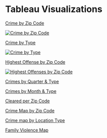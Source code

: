 # Tableau Visualizations

[Crime by Zip Code](https://public.tableau.com/app/profile/charla.garcia/viz/CrimebyZipCode_16486858518550/CrimebyZipCode)
<div class='tableauPlaceholder' id='viz1648774099842' style='position: relative'><noscript><a href='#'><img alt='Crime by Zip Code ' src='https:&#47;&#47;public.tableau.com&#47;static&#47;images&#47;Cr&#47;CrimebyZipCode_16486858518550&#47;CrimebyZipCode&#47;1_rss.png' style='border: none' /></a></noscript><object class='tableauViz'  style='display:none;'><param name='host_url' value='https%3A%2F%2Fpublic.tableau.com%2F' /> <param name='embed_code_version' value='3' /> <param name='site_root' value='' /><param name='name' value='CrimebyZipCode_16486858518550&#47;CrimebyZipCode' /><param name='tabs' value='no' /><param name='toolbar' value='yes' /><param name='static_image' value='https:&#47;&#47;public.tableau.com&#47;static&#47;images&#47;Cr&#47;CrimebyZipCode_16486858518550&#47;CrimebyZipCode&#47;1.png' /> <param name='animate_transition' value='yes' /><param name='display_static_image' value='yes' /><param name='display_spinner' value='yes' /><param name='display_overlay' value='yes' /><param name='display_count' value='yes' /><param name='language' value='en-US' /></object></div>                <script type='text/javascript'>                    var divElement = document.getElementById('viz1648774099842');                    var vizElement = divElement.getElementsByTagName('object')[0];                    vizElement.style.width='100%';vizElement.style.height=(divElement.offsetWidth*0.75)+'px';                    var scriptElement = document.createElement('script');                    scriptElement.src = 'https://public.tableau.com/javascripts/api/viz_v1.js';                    vizElement.parentNode.insertBefore(scriptElement, vizElement);                </script>

[Crime by Type](https://public.tableau.com/app/profile/charla.garcia/viz/CrimebyType_16486859076150/CrimebyType)
<div class='tableauPlaceholder' id='viz1648774146232' style='position: relative'><noscript><a href='#'><img alt='Crime by Type ' src='https:&#47;&#47;public.tableau.com&#47;static&#47;images&#47;Cr&#47;CrimebyType_16486859076150&#47;CrimebyType&#47;1_rss.png' style='border: none' /></a></noscript><object class='tableauViz'  style='display:none;'><param name='host_url' value='https%3A%2F%2Fpublic.tableau.com%2F' /> <param name='embed_code_version' value='3' /> <param name='site_root' value='' /><param name='name' value='CrimebyType_16486859076150&#47;CrimebyType' /><param name='tabs' value='no' /><param name='toolbar' value='yes' /><param name='static_image' value='https:&#47;&#47;public.tableau.com&#47;static&#47;images&#47;Cr&#47;CrimebyType_16486859076150&#47;CrimebyType&#47;1.png' /> <param name='animate_transition' value='yes' /><param name='display_static_image' value='yes' /><param name='display_spinner' value='yes' /><param name='display_overlay' value='yes' /><param name='display_count' value='yes' /><param name='language' value='en-US' /></object></div>                <script type='text/javascript'>                    var divElement = document.getElementById('viz1648774146232');                    var vizElement = divElement.getElementsByTagName('object')[0];                    vizElement.style.width='100%';vizElement.style.height=(divElement.offsetWidth*0.75)+'px';                    var scriptElement = document.createElement('script');                    scriptElement.src = 'https://public.tableau.com/javascripts/api/viz_v1.js';                    vizElement.parentNode.insertBefore(scriptElement, vizElement);                </script>


[Highest Offense by Zip Code](https://public.tableau.com/app/profile/charla.garcia/viz/HighestOffensesbyZipCode/HighestOffensesbyZipCode)
<div class='tableauPlaceholder' id='viz1648774195363' style='position: relative'><noscript><a href='#'><img alt='Highest Offenses by Zip Code ' src='https:&#47;&#47;public.tableau.com&#47;static&#47;images&#47;Hi&#47;HighestOffensesbyZipCode&#47;HighestOffensesbyZipCode&#47;1_rss.png' style='border: none' /></a></noscript><object class='tableauViz'  style='display:none;'><param name='host_url' value='https%3A%2F%2Fpublic.tableau.com%2F' /> <param name='embed_code_version' value='3' /> <param name='site_root' value='' /><param name='name' value='HighestOffensesbyZipCode&#47;HighestOffensesbyZipCode' /><param name='tabs' value='no' /><param name='toolbar' value='yes' /><param name='static_image' value='https:&#47;&#47;public.tableau.com&#47;static&#47;images&#47;Hi&#47;HighestOffensesbyZipCode&#47;HighestOffensesbyZipCode&#47;1.png' /> <param name='animate_transition' value='yes' /><param name='display_static_image' value='yes' /><param name='display_spinner' value='yes' /><param name='display_overlay' value='yes' /><param name='display_count' value='yes' /><param name='language' value='en-US' /></object></div>                <script type='text/javascript'>                    var divElement = document.getElementById('viz1648774195363');                    var vizElement = divElement.getElementsByTagName('object')[0];                    vizElement.style.width='100%';vizElement.style.height=(divElement.offsetWidth*0.75)+'px';                    var scriptElement = document.createElement('script');                    scriptElement.src = 'https://public.tableau.com/javascripts/api/viz_v1.js';                    vizElement.parentNode.insertBefore(scriptElement, vizElement);                </script>


[Crimes by Quarter & Type](https://public.tableau.com/authoring/AustinCrime_16479758165290/CrimesbyQuarterType#2)

[Crimes by Month & Type](https://public.tableau.com/authoring/AustinCrime_16479758165290/CrimesbyMonthType#2)

[Cleared per Zip Code](https://public.tableau.com/authoring/AustinCrime_16479758165290/Clearedperzipcode#2)

[Crime Map by Zip Code](https://public.tableau.com/app/profile/charla.garcia/viz/AustinCrime_16479758165290/CrimeMapbyZipCodespecificlocations?publish=yes)

[Crime map by Location Type](https://public.tableau.com/authoring/AustinCrime_16479758165290/CrimeMapbyLocationType#1)

[Family Violence Map](https://public.tableau.com/authoring/AustinCrime_16479758165290/FamilyViolenceMap#1)
